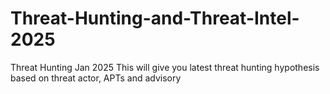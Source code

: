 # Threat-Hunting-and-Threat-Intel-2025
Threat Hunting Jan 2025
This will give you latest threat hunting hypothesis based on threat actor, APTs and advisory
